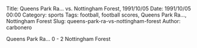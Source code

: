 Title: Queens Park Ra… vs. Nottingham Forest, 1991/10/05
Date: 1991/10/05 00:00
Category: sports
Tags: football, football scores, Queens Park Ra…, Nottingham Forest
Slug: queens-park-ra-vs-nottingham-forest
Author: carbonero


Queens Park Ra… 0 - 2 Nottingham Forest
